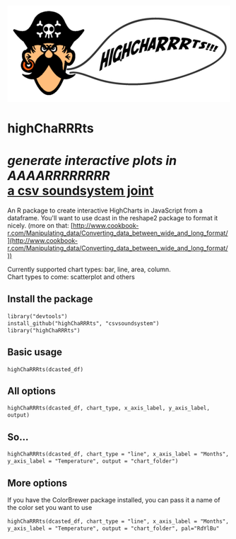 ![highChaRRRts](imgs/pirate.png)
# highChaRRRts
_generate interactive plots in AAAARRRRRRRR_ <br/>
[a csv soundsystem joint](http://www.csvsoundsystem.com/)
============

An R package to create interactive HighCharts in JavaScript from a dataframe. You'll want to use dcast in the reshape2 package to format it nicely. (more on that: [http://www.cookbook-r.com/Manipulating_data/Converting_data_between_wide_and_long_format/](http://www.cookbook-r.com/Manipulating_data/Converting_data_between_wide_and_long_format/))

Currently supported chart types: bar, line, area, column.<br/>
Chart types to come: scatterplot and others
## Install the package

```
library("devtools")
install_github("highChaRRRts", "csvsoundsystem")
library("highChaRRRts")
```

## Basic usage

```
highChaRRRts(dcasted_df)
```

## All options

```
highChaRRRts(dcasted_df, chart_type, x_axis_label, y_axis_label, output)
```

## So...

```
highChaRRRts(dcasted_df, chart_type = "line", x_axis_label = "Months", y_axis_label = "Temperature", output = "chart_folder")
```

## More options
<p>If you have the ColorBrewer package installed, you can pass it a name of the color set you want to use</p>

```
highChaRRRts(dcasted_df, chart_type = "line", x_axis_label = "Months", y_axis_label = "Temperature", output = "chart_folder", pal="RdYlBu"
```